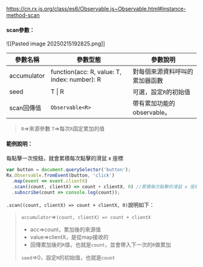 https://cn.rx.js.org/class/es6/Observable.js~Observable.html#instance-method-scan
#### scan參數：
![[Pasted image 20250215192825.png]]

| 參數名稱        | 參數型態                                         | 參數說明               |
| ----------- | -------------------------------------------- | ------------------ |
| accumulator | function(acc: R, value: T, index: number): R | 對每個來源資料呼叫的累加器函數    |
| seed        | T \| R                                       | 可選，設定`R`的初始值       |
| scan回傳值     | `Observable<R>`                              | 帶有累加功能的observable。 |
>`R`=>來源參數
>`T`=>每次`R`固定累加的值

#### 範例說明：
每點擊一次按鈕，就會累積每次點擊的滑鼠 x 座標
```javascript
var button = document.querySelector('button'); 
Rx.Observable.fromEvent(button, 'click')
  .map(event => event.clientX)
  .scan((count, clientX) => count + clientX, 0) //累積每次點擊的滑鼠 x 座標
  .subscribe(count => console.log(count));
```

`.scan((count, clientX) => count + clientX, 0)`說明如下：
> `accumulator`=>`(count, clientX) => count + clientX`
>  - acc=>count，累加後的來源值
>  - value=>clientX，是從map接收的
>  - 回傳累加後的`R`值，也就是`count`，並會帶入下一次的`R`做累加
> 
> `seed`=>0，設定`R`的初始值，也就是`count`
